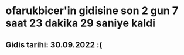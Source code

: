 # ofarukbicer'in gidisine son 2 gun 7 saat 23 dakika 29 saniye kaldi

## Gidis tarihi: 30.09.2022 :(